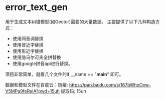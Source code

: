 # error_text_gen
用于生成文本纠错模型(如Gector)需要的大量数据。
主要提供了以下几种构造方式：
- 使用同音词替换
- 使用音近字替换
- 使用形近字替换
- 使用隐马尔可夫全拼替换
- 使用google拼音api进行替换。

项目非常简单，就看几个文件的if __name == "__main__" 即可。

数据和模型文件在百度云：链接: https://pan.baidu.com/s/167bWhoOxw-V5MPa9feRelA?pwd=15uh 提取码: 15uh
